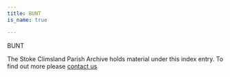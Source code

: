 ```yaml
---
title: BUNT
is_name: true

---
```


BUNT


The Stoke Climsland Parish Archive holds material under this index entry. To find out more please [contact us](/contact/)
